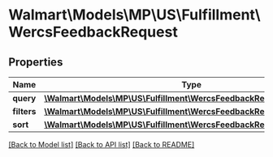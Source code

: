# Walmart\Models\MP\US\Fulfillment\WercsFeedbackRequest

## Properties

Name | Type | Description | Notes
------------ | ------------- | ------------- | -------------
**query** | [**\Walmart\Models\MP\US\Fulfillment\WercsFeedbackRequestQuery**](WercsFeedbackRequestQuery.md) |  | [optional]
**filters** | [**\Walmart\Models\MP\US\Fulfillment\WercsFeedbackRequestFiltersInner[]**](WercsFeedbackRequestFiltersInner.md) |  | [optional]
**sort** | [**\Walmart\Models\MP\US\Fulfillment\WercsFeedbackRequestSort**](WercsFeedbackRequestSort.md) |  | [optional]


[[Back to Model list]](./) [[Back to API list]](../../../../../README.md#supported-apis) [[Back to README]](../../../../../README.md)
